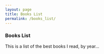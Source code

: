 ```yaml
---
layout: page
title: Books List
permalink: /books_list/
---
```


### Books List

This is a list of the best books I read, by year... 
